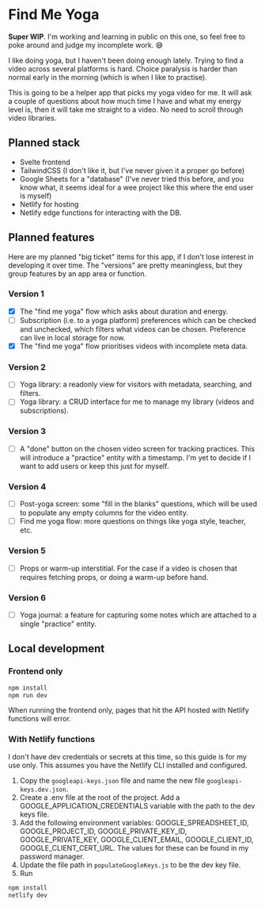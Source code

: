 # Find Me Yoga

**Super WIP**. I'm working and learning in public on this one, so feel free to poke around and judge my incomplete work. 😅

I like doing yoga, but I haven't been doing enough lately. Trying to find a video across several platforms is hard. Choice paralysis is harder than normal early in the morning (which is when I like to practise).

This is going to be a helper app that picks my yoga video for me. It will ask a couple of questions about how much time I have and what my energy level is, then it will take me straight to a video. No need to scroll through video libraries.

## Planned stack

- Svelte frontend
- TailwindCSS (I don't like it, but I've never given it a proper go before)
- Google Sheets for a "database" (I've never tried this before, and you know what, it seems ideal for a wee project like this where the end user is myself)
- Netlify for hosting
- Netlify edge functions for interacting with the DB.

## Planned features

Here are my planned "big ticket" items for this app, if I don't lose interest in developing it over time. The "versions" are pretty meaningless, but they group features by an app area or function.

### Version 1
- [x] The "find me yoga" flow which asks about duration and energy.
- [ ] Subscription (i.e. to a yoga platform) preferences which can be checked and unchecked, which filters what videos can be chosen. Preference can live in local storage for now.
- [x] The "find me yoga" flow prioritises videos with incomplete meta data.

### Version 2
- [ ] Yoga library: a readonly view for visitors with metadata, searching, and filters.
- [ ] Yoga library: a CRUD interface for me to manage my library (videos and subscriptions).

### Version 3
- [ ] A "done" button on the chosen video screen for tracking practices. This will introduce a "practice" entity with a timestamp. I'm yet to decide if I want to add users or keep this just for myself.

### Version 4
- [ ] Post-yoga screen: some "fill in the blanks" questions, which will be used to populate any empty columns for the video entity.
- [ ] Find me yoga flow: more questions on things like yoga style, teacher, etc.

### Version 5
- [ ] Props or warm-up interstitial. For the case if a video is chosen that requires fetching props, or doing a warm-up before hand.

### Version 6
- [ ] Yoga journal: a feature for capturing some notes which are attached to a single "practice" entity.

## Local development

### Frontend only

```bash
npm install
npm run dev
```

When running the frontend only, pages that hit the API hosted with Netlify functions will error.

### With Netlify functions

I don't have dev credentials or secrets at this time, so this guide is for my use only. This assumes you have the Netlify CLI installed and configured.

1. Copy the `googleapi-keys.json` file and name the new file `googleapi-keys.dev.json`.
2. Create a .env file at the root of the project. Add a GOOGLE_APPLICATION_CREDENTIALS variable with the path to the dev keys file.
3. Add the following environment variables: GOOGLE_SPREADSHEET_ID, GOOGLE_PROJECT_ID, GOOGLE_PRIVATE_KEY_ID, GOOGLE_PRIVATE_KEY, GOOGLE_CLIENT_EMAIL, GOOGLE_CLIENT_ID, GOOGLE_CLIENT_CERT_URL. The values for these can be found in my password manager.
4. Update the file path in `populateGoogleKeys.js` to be the dev key file.
5. Run

```bash
npm install
netlify dev
```